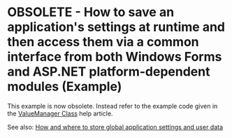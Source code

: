 # OBSOLETE - How to save an application's settings at runtime and then access them via a common interface from both Windows Forms and ASP.NET platform-dependent modules (Example)

This example is now obsolete. Instead refer to the example code given in the [ValueManager Class](https://docs.devexpress.com/eXpressAppFramework/DevExpress.Persistent.Base.ValueManager) help article.

See also: [How and where to store global application settings and user data](https://supportcenter.devexpress.com/ticket/details/k18240/how-and-where-to-store-global-application-settings-and-user-data)
